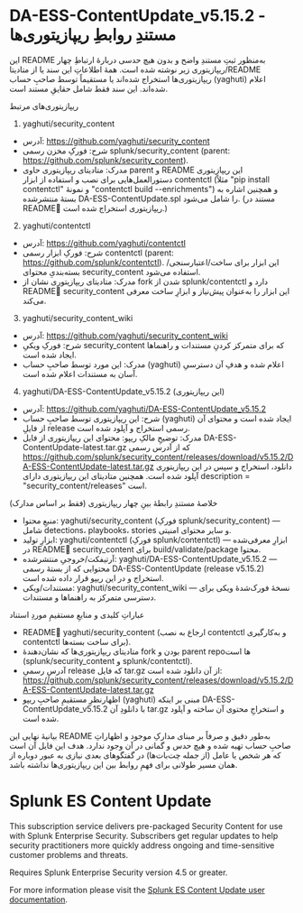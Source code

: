 # DA-ESS-ContentUpdate_v5.15.2 - مستندِ روابطِ ریپازیتوری‌ها

این README به‌منظور ثبتِ مستندِ واضح و بدون هیچ حدسی دربارهٔ ارتباطِ چهار ریپازیتوری زیر نوشته شده است. همهٔ اطلاعاتِ این سند یا از متادیتا/README ریپازیتوری‌ها استخراج شده‌اند یا مستقیماً توسط صاحبِ حساب (yaghuti) اعلام شده‌اند. این سند فقط شامل حقایقِ مستند است.

ریپازیتوری‌های مرتبط

1) yaghuti/security_content
- آدرس: https://github.com/yaghuti/security_content
- شرح: فورکِ مخزن رسمی splunk/security_content (parent: https://github.com/splunk/security_content).
- مدرک: متادیتای ریپازیتوری حاوی parent و README این ریپازیتوری دستورالعمل‌هایی برای نصب و استفاده از ابزار contentctl (مثلاً "pip install contentctl" و نمونهٔ "contentctl build --enrichments") و همچنین اشاره به بستهٔ منتشرشده DA-ESS-ContentUpdate.spl را شامل می‌شود. (مستند در READMEِ ریپازیتوری استخراج شده است.)

2) yaghuti/contentctl
- آدرس: https://github.com/yaghuti/contentctl
- شرح: فورکِ ابزار رسمی contentctl (parent: https://github.com/splunk/contentctl). این ابزار برای ساخت/اعتبارسنجی/بسته‌بندیِ محتوای security_content استفاده می‌شود.
- مدرک: متادیتای ریپازیتوری نشان از fork شدن از splunk/contentctl دارد و READMEِ security_content این ابزار را به‌عنوان پیش‌نیاز و ابزارِ ساخت معرفی می‌کند.

3) yaghuti/security_content_wiki
- آدرس: https://github.com/yaghuti/security_content_wiki
- شرح: فورکِ ویکیِ security_content که برای متمرکز کردنِ مستندات و راهنماها ایجاد شده است.
- مدرک: این مورد توسط صاحبِ حساب (yaghuti) اعلام شده و هدفِ آن دسترسیِ آسان به مستندات اعلام شده است.

4) yaghuti/DA-ESS-ContentUpdate_v5.15.2 (این ریپازیتوری)
- آدرس: https://github.com/yaghuti/DA-ESS-ContentUpdate_v5.15.2
- شرح: این ریپازیتوری توسط صاحبِ حساب (yaghuti) ایجاد شده است و محتوای آن از فایلِ release رسمی استخراج و آپلود شده است.
- مدرک: توضیحِ مالکِ ریپو: محتوای این ریپازیتوری از فایل DA-ESS-ContentUpdate-latest.tar.gz که از آدرس رسمی
  https://github.com/splunk/security_content/releases/download/v5.15.2/DA-ESS-ContentUpdate-latest.tar.gz
  دانلود، استخراج و سپس در این ریپازیتوری آپلود شده است. همچنین متادیتای این ریپازیتوری دارای description = "security_content/releases" است.

خلاصهٔ مستندِ رابطهٔ بینِ چهار ریپازیتوری (فقط بر اساس مدارک)
- منبعِ محتوا: yaghuti/security_content (فورکِ splunk/security_content) — شامل detections، playbooks، stories و سایر محتوای امنیتی.
- ابزارِ تولید: yaghuti/contentctl (فورکِ splunk/contentctl) — ابزارِ معرفی‌شده در READMEِ security_content برای build/validate/package محتوا.
- آرتیفکت/خروجیِ منتشرشده: yaghuti/DA-ESS-ContentUpdate_v5.15.2 — محتوایی که از بستهٔ رسمی DA-ESS-ContentUpdate (release v5.15.2) استخراج و در این ریپو قرار داده شده است.
- مستندات/ویکی: yaghuti/security_content_wiki — نسخهٔ فورک‌شدهٔ ویکی برای دسترسی متمرکز به راهنماها و مستندات.

عباراتِ کلیدی و منابعِ مستقیمِ موردِ استناد
- READMEِ yaghuti/security_content (ارجاع به نصب contentctl و به‌کارگیری contentctl برای ساخت بسته‌ها).
- متادیتای ریپازیتوری‌ها که نشان‌دهندهٔ fork بودن و parent repoها است (splunk/security_content و splunk/contentctl).
- آدرسِ رسمیِ release که فایل tar.gz از آن دانلود شده است:
  https://github.com/splunk/security_content/releases/download/v5.15.2/DA-ESS-ContentUpdate-latest.tar.gz
- اظهارنظرِ مستقیمِ صاحبِ ریپو (yaghuti) مبنی بر اینکه DA-ESS-ContentUpdate_v5.15.2 با دانلودِ آن tar.gz و استخراجِ محتوی آن ساخته و آپلود شده است.

بیانیهٔ نهایی
این README به‌طور دقیق و صرفاً بر مبنای مدارکِ موجود و اظهاراتِ صاحبِ حساب تهیه شده و هیچ حدس و گمانی در آن وجود ندارد. هدف این فایل آن است که هر شخص یا عامل (از جمله چت‌بات‌ها) در گفتگوهای بعدی نیازی به عبور دوباره از همان مسیر طولانی برای فهمِ روابط بین این ریپازیتوری‌ها نداشته باشد.



# Splunk ES Content Update

This subscription service delivers pre-packaged Security Content for use with Splunk Enterprise Security. Subscribers get regular updates to help security practitioners more quickly address ongoing and time-sensitive customer problems and threats.

Requires Splunk Enterprise Security version 4.5 or greater.

For more information please visit the [Splunk ES Content Update user documentation](https://help.splunk.com/en/splunk-enterprise-security-8/security-content-update).


<!-- Updated by MyGithubCopilotAppbot quick script on 2025-10-04 23:37:58 -->
